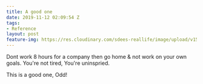 ```yaml
---
title: A good one
date: 2019-11-12 02:09:54 Z
tags:
- Reference
layout: post
feature-img: https://res.cloudinary.com/sdees-reallife/image/upload/v1555658919/sample_feature_img.png
---
```


Dont work 8 hours for a company then go home & not work on your own goals. You're not tired, You're uninspried.

<i class="fa fa-child" style="color:plum"></i>

This is a good one, Odd!
